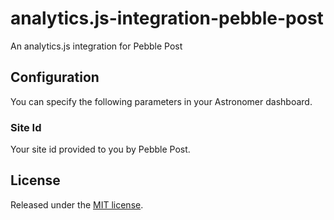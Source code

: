 # analytics.js-integration-pebble-post
An analytics.js integration for Pebble Post

## Configuration

You can specify the following parameters in your Astronomer dashboard.

### Site Id

Your site id provided to you by Pebble Post.

## License

Released under the [MIT license](License.md).

